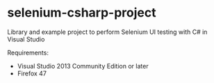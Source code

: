 # selenium-csharp-project
Library and example project to perform Selenium UI testing with C# in Visual Studio

Requirements:
- Visual Studio 2013 Community Edition or later
- Firefox 47
